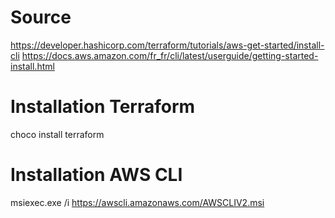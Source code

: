# Source
https://developer.hashicorp.com/terraform/tutorials/aws-get-started/install-cli
https://docs.aws.amazon.com/fr_fr/cli/latest/userguide/getting-started-install.html
# Installation Terraform
choco install terraform

# Installation AWS CLI
msiexec.exe /i https://awscli.amazonaws.com/AWSCLIV2.msi

